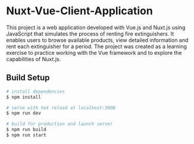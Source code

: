 # Nuxt-Vue-Client-Application

This project is a web application developed with Vue.js and Nuxt.js
using JavaScript that simulates the process of renting fire extinguishers.
It enables users to browse available products, view detailed information and
rent each extinguisher for a period. The project was created as a learning
exercise to practice working with the Vue framework and to explore the capabilities of Nuxt.js.

## Build Setup

```bash
# install dependencies
$ npm install

# serve with hot reload at localhost:3000
$ npm run dev

# build for production and launch server
$ npm run build
$ npm run start



